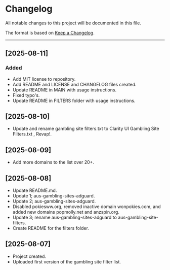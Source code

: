 # Changelog

All notable changes to this project will be documented in this file.

The format is based on [Keep a Changelog](https://keepachangelog.com/en/1.0.0/).

---

## [2025-08-11]
### Added
- Add MIT license to repository.
- Add README and LICENSE and CHANGELOG files created.
- Update README in MAIN with usage instructions.
- Fixed typo's.
- Update README in FILTERS folder with usage instructions.

## [2025-08-10]
- Update and rename gambling site filters.txt to Clarity UI Gambling Site Filters.txt , Revap!.

## [2025-08-09]
- Add more domains to the list over 20+.

## [2025-08-08]
- Update README.md.
- Update 1; aus-gambling-sites-adguard.
- Update 2; aus-gambling-sites-adguard.
- Disabled pokiesww.org, removed inactive domain wonpokies.com, and added new domains popmolly.net and anzspin.org.
- Update 3; rename aus-gambling-sites-adguard to aus-gambling-site-filters.
- Create README for the filters folder.

## [2025-08-07]
- Project created.
- Uploaded first version of the gambling site filter list.
